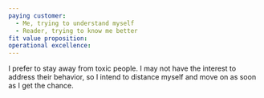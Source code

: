 ```yaml
---
paying customer:
  - Me, trying to understand myself
  - Reader, trying to know me better
fit value proposition: 
operational excellence:
---
```


I prefer to stay away from toxic people. I may not have the interest to address their behavior, so I intend to distance myself and move on as soon as I get the chance.